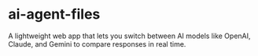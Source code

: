 # ai-agent-files
A lightweight web app that lets you switch between AI models like OpenAI, Claude, and Gemini to compare responses in real time.
